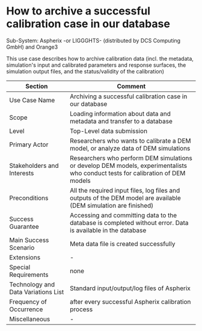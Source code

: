 How to archive a successful calibration case in our database
======================

Sub-System: Aspherix -or LIGGGHTS- (distributed by DCS Computing GmbH) and Orange3

This use case describes how to archive calibration data (incl. the metadata, simulation's input and calibrated parameters and response surfaces, the simulation output files, and the status/validity of the calibration)


| Section                             | Comment                                                      |
| ----------------------------------- | ------------------------------------------------------------ |
| Use Case Name                       | Archiving a successful calibration case in our database      |
| Scope                               | Loading information about data and metadata and transfer to a database |
| Level                               | Top-Level data submission                                    |
| Primary Actor                       | Researchers who wants to calibrate a DEM model, or analyze data of DEM simulations |
| Stakeholders and Interests          | Researchers who perform DEM simulations or develop DEM models, experimentalists who conduct tests for calibration of DEM models |
| Preconditions                       | All the required input files, log files and outputs of the DEM model are available (DEM simulation are finished) |
| Success Guarantee                   | Accessing and committing data to the database is completed without error. Data is available in the database |
| Main Success Scenario               | Meta data file is created successfully                       |
| Extensions                          | -                                                            |
| Special Requirements                | none                                                         |
| Technology and Data Variations List | Standard input/output/log files of Aspherix                  |
| Frequency of Occurrence             | after every successful Aspherix calibration process          |
| Miscellaneous                       | -                                                            |